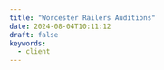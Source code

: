 ```yaml
---
title: "Worcester Railers Auditions"
date: 2024-08-04T10:11:12
draft: false
keywords:
  - client
---
```

